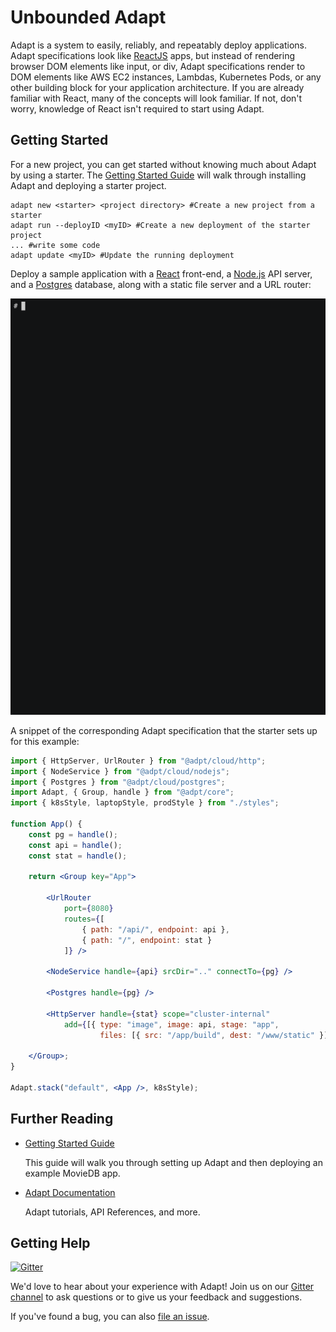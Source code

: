 # Unbounded Adapt

Adapt is a system to easily, reliably, and repeatably deploy applications.  Adapt specifications look like [ReactJS](https://reactjs.org) apps, but instead of rendering browser DOM elements like input, or div, Adapt specifications render to DOM elements like AWS EC2 instances, Lambdas, Kubernetes Pods, or any other building block for your application architecture.  If you are already familiar with React, many of the concepts will look familiar. If not, don't worry, knowledge of React isn't required to start using Adapt.

## Getting Started
For a new project, you can get started without knowing much about Adapt by using a starter.  The [Getting Started Guide](https://adapt.unbounded.systems/docs/getting_started) will walk through installing Adapt and deploying a starter project.
```shell
adapt new <starter> <project directory> #Create a new project from a starter
adapt run --deployID <myID> #Create a new deployment of the starter project
... #write some code
adapt update <myID> #Update the running deployment
```

Deploy a sample application with a [React](https://reactjs.org) front-end, a [Node.js](https://nodejs.org) API server, and a [Postgres](https://postgresql.org) database, along with a static file server and a URL router:

![Adapt in action](./docs/assets/getting_started/adapt-demo-scaled.gif)

A snippet of the corresponding Adapt specification that the starter sets up for this example:
```jsx
import { HttpServer, UrlRouter } from "@adpt/cloud/http";
import { NodeService } from "@adpt/cloud/nodejs";
import { Postgres } from "@adpt/cloud/postgres";
import Adapt, { Group, handle } from "@adpt/core";
import { k8sStyle, laptopStyle, prodStyle } from "./styles";

function App() {
    const pg = handle();
    const api = handle();
    const stat = handle();

    return <Group key="App">

        <UrlRouter
            port={8080}
            routes={[
                { path: "/api/", endpoint: api },
                { path: "/", endpoint: stat }
            ]} />

        <NodeService handle={api} srcDir=".." connectTo={pg} />

        <Postgres handle={pg} />

        <HttpServer handle={stat} scope="cluster-internal"
            add={[{ type: "image", image: api, stage: "app",
                    files: [{ src: "/app/build", dest: "/www/static" }]}]} />

    </Group>;
}

Adapt.stack("default", <App />, k8sStyle);
```

## Further Reading
* [Getting Started Guide](https://adapt.unbounded.systems/docs/getting_started)

    This guide will walk you through setting up Adapt and then deploying an example MovieDB app.

* [Adapt Documentation](https://adapt.unbounded.systems)

    Adapt tutorials, API References, and more.

## Getting Help
[![Gitter](https://badges.gitter.im/UnboundedSystems/Adapt.svg)](https://gitter.im/UnboundedSystems/Adapt)

We'd love to hear about your experience with Adapt!
Join us on our [Gitter channel](https://gitter.im/UnboundedSystems/Adapt) to ask questions or to give us your feedback and suggestions.

If you've found a bug, you can also [file an issue](https://gitlab.com/unboundedsystems/adapt/issues).
